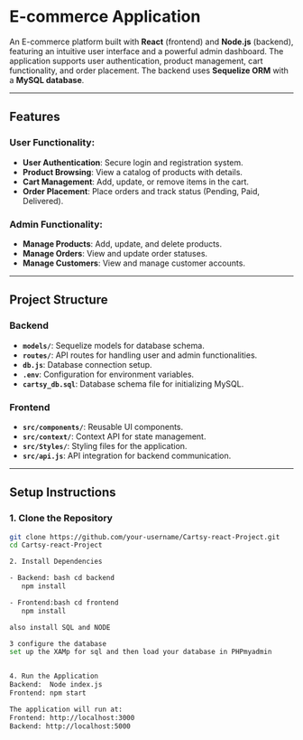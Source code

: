 # **E-commerce Application**

An E-commerce platform built with **React** (frontend) and **Node.js** (backend), featuring an intuitive user interface and a powerful admin dashboard. The application supports user authentication, product management, cart functionality, and order placement. The backend uses **Sequelize ORM** with a **MySQL database**.

---

## **Features**

### User Functionality:
- **User Authentication**: Secure login and registration system.
- **Product Browsing**: View a catalog of products with details.
- **Cart Management**: Add, update, or remove items in the cart.
- **Order Placement**: Place orders and track status (Pending, Paid, Delivered).

### Admin Functionality:
- **Manage Products**: Add, update, and delete products.
- **Manage Orders**: View and update order statuses.
- **Manage Customers**: View and manage customer accounts.

---

## **Project Structure**

### **Backend**
- **`models/`**: Sequelize models for database schema.
- **`routes/`**: API routes for handling user and admin functionalities.
- **`db.js`**: Database connection setup.
- **`.env`**: Configuration for environment variables.
- **`cartsy_db.sql`**: Database schema file for initializing MySQL.

### **Frontend**
- **`src/components/`**: Reusable UI components.
- **`src/context/`**: Context API for state management.
- **`src/Styles/`**: Styling files for the application.
- **`src/api.js`**: API integration for backend communication.

---

## **Setup Instructions**

### **1. Clone the Repository**
```bash
git clone https://github.com/your-username/Cartsy-react-Project.git
cd Cartsy-react-Project

2. Install Dependencies

- Backend: bash cd backend
   npm install

- Frontend:bash cd frontend
   npm install

also install SQL and NODE

3 configure the database
set up the XAMp for sql and then load your database in PHPmyadmin 


4. Run the Application
Backend:  Node index.js
Frontend: npm start

The application will run at:
Frontend: http://localhost:3000
Backend: http://localhost:5000
